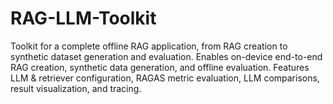 # RAG-LLM-Toolkit
Toolkit for a complete offline RAG application, from RAG creation to synthetic dataset generation and evaluation. Enables on-device end-to-end RAG creation, synthetic data generation, and offline evaluation. Features LLM &amp; retriever configuration, RAGAS metric evaluation, LLM comparisons, result visualization, and tracing.
